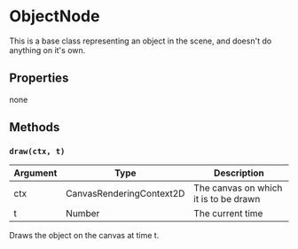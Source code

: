 # ObjectNode
This is a base class representing an object in the scene, and doesn't do anything on it's own.

## Properties
none

## Methods
### `draw(ctx, t)`
| Argument | Type | Description |
| -------- | ---- | ----------- |
| ctx      | CanvasRenderingContext2D | The canvas on which it is to be drawn |
| t        | Number | The current time |

Draws the object on the canvas at time t.